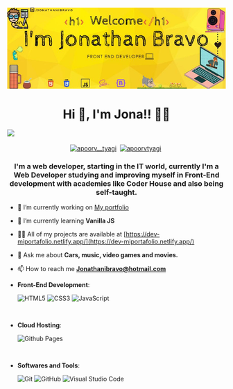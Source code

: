 ![](https://github.com/JonathanIBravo/Jonathanibravo/blob/main/%C2%A1bienvenido%20peque%C3%B1%C3%ADn!.jpg)
<h1 align="center">Hi 👋, I'm Jona!! 🧑‍💻</h1> <img src="https://github.com/TheDudeThatCode/TheDudeThatCode/blob/master/Assets/Hi.gif" width="29px">
<p align="center">
<a href="[https://twitter.com/apoorv__tyagi](https://twitter.com/jonathanibravo)" target="blank"><img align="center" src="https://cdn.jsdelivr.net/npm/simple-icons@3.0.1/icons/twitter.svg" alt="apoorv__tyagi" height="20" width="20" /></a>&nbsp;
<a href="https://linkedin.com/in/jonathanibravo/" target="blank"><img align="center" src="https://cdn.jsdelivr.net/npm/simple-icons@3.0.1/icons/linkedin.svg" alt="apoorvtyagi" height="20" width="20" /></a>&nbsp
</p>



<h3 align="center">I'm a web developer, starting in the IT world, currently I'm a Web Developer studying and improving myself in Front-End development with academies like Coder House and also being self-taught.</h3>

- 🔭 I’m currently working on [My portfolio](https://jonathanibravo.github.io/mi-portafolio/)

- 🌱 I’m currently learning **Vanilla JS**

- 👨‍💻 All of my projects are available at [https://dev-miportafolio.netlify.app/](https://dev-miportafolio.netlify.app/)

- 💬 Ask me about **Cars, music, video games and movies.**

- 📫 How to reach me **Jonathanibravo@hotmail.com**

- **Front-End Development**:

   ![HTML5](https://img.shields.io/badge/HTML5%20-%23E34F26.svg?style=for-the-badge&logo=html5&logoColor=white)
   ![CSS3](https://img.shields.io/badge/CSS%20-%231572B6.svg?style=for-the-badge&logo=css3&logoColor=white)
   ![JavaScript](https://img.shields.io/badge/JavaScript%20-%23F7DF1E.svg?style=for-the-badge&logo=javascript&logoColor=black)

<br>

- **Cloud Hosting**:

    ![Github Pages](https://img.shields.io/badge/GitHub%20Pages-%23327FC7.svg?style=for-the-badge&logo=github&logoColor=white)
    
<br>

- **Softwares and Tools**:

    ![Git](https://img.shields.io/badge/git-%23F05033.svg?style=for-the-badge&logo=git&logoColor=white)
    ![GitHub](https://img.shields.io/badge/github-%23121011.svg?style=for-the-badge&logo=github&logoColor=white)
    ![Visual Studio Code](https://img.shields.io/badge/Visual%20Studio%20Code-0078d7.svg?style=for-the-badge&logo=visual-studio-code&logoColor=white)
   

